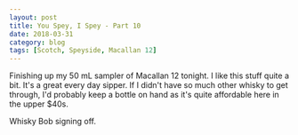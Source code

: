 ```yaml
---
layout: post
title: You Spey, I Spey - Part 10
date: 2018-03-31
category: blog
tags: [Scotch, Speyside, Macallan 12]
---
```


Finishing up my 50 mL sampler of Macallan 12 tonight. I like this stuff quite a bit. It's a great every day sipper. If I didn't have so much other whisky to get through, I'd probably keep a bottle on hand as it's quite affordable here in the upper $40s.

Whisky Bob signing off.
